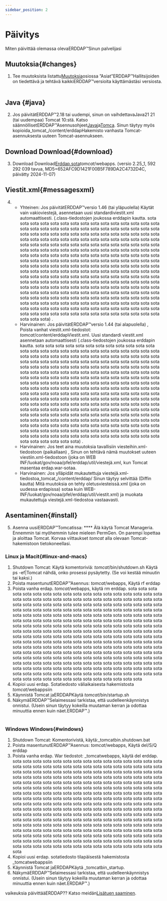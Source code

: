 ```yaml
---
sidebar_position: 2
---
```

# Päivitys
Miten päivittää olemassa olevaERDDAP™Sinun palvelijasi

## Muutoksia{#changes} 
1. Tee muutoksista listattu[Muutoksia](/changes)osiossa ”Asiat”ERDDAP™Hallitsijoiden on tiedettävä ja tehtävä kaikkiERDDAP™versioita käyttämästäsi versiosta.
     
## Java {#java} 
2. Jos päivitätERDDAP™2.18 tai uudempi, sinun on vaihdettavaJava21 21 (tai uudempaa) Tomcat 10:stä. Katso säännöllisetERDDAP™Asennusohjeet[Java](/docs/server-admin/deploy-install#java)ja[Tomca](/docs/server-admin/deploy-install#tomcat). Sinun täytyy myös kopioida_tomcat_/content/erddapHakemisto vanhasta Tomcat-asennuksesta uuteen Tomcat-asennukseen.

## Download Download{#download} 
3. Download Download[Erddap.sota](https://github.com/ERDDAP/erddap/releases/download/v2.25.1/erddap.war)_tomcat_/webapps.
     (versio 2.25_1, 592 292 039 tavua, MD5=652AFC9D1421F00B5F789DA2C4732D4C, päivätty 2024-11-07) 
     
## Viestit.xml{#messagesxml} 
4. 
    * Yhteinen: Jos päivitätERDDAP™versio 1.46 (tai yläpuolella) Käytät vain vakioviestejä, asennetaan uusi standardiviestit.xml automaattisesti. (.class-tiedostojen joukossa erddapin kautta. sota sota sota sota sota sota sota sota sota sota sota sota sota sota sota sota sota sota sota sota sota sota sota sota sota sota sota sota sota sota sota sota sota sota sota sota sota sota sota sota sota sota sota sota sota sota sota sota sota sota sota sota sota sota sota sota sota sota sota sota sota sota sota sota sota sota sota sota sota sota sota sota sota sota sota sota sota sota sota sota sota sota sota sota sota sota sota sota sota sota sota sota sota sota sota sota sota sota sota sota sota sota sota sota sota sota sota sota sota sota sota sota sota sota sota sota sota sota sota sota sota sota sota sota sota sota sota sota sota sota sota sota sota sota sota sota sota sota sota sota sota sota sota sota sota sota sota sota sota sota sota sota sota sota sota sota sota sota sota sota sota sota sota sota sota sota sota sota sota sota sota sota sota sota sota sota sota sota sota sota sota sota sota sota sota sota sota sota sota sota sota sota sota sota sota sota sota sota sota sota sota sota sota sota sota sota sota sota sota sota sota sota sota sota sota sota sota sota sota sota sota sota sota sota sota sota sota sota sota sota sota sota sota sota sota sota sota sota sota sota sota sota sota sota sota sota sota sota sota sota sota sota sota sota sota sota) .
         
    * Harvinainen: Jos päivitätERDDAP™versio 1.44 (tai alapuolella) ,
Poista vanhat viestit.xml-tiedostot:
        _tomcat_/content/erddapViestit.xml.
Uusi standardi viestit.xml asennetaan automaattisesti (.class-tiedostojen joukossa erddapin kautta. sota sota sota sota sota sota sota sota sota sota sota sota sota sota sota sota sota sota sota sota sota sota sota sota sota sota sota sota sota sota sota sota sota sota sota sota sota sota sota sota sota sota sota sota sota sota sota sota sota sota sota sota sota sota sota sota sota sota sota sota sota sota sota sota sota sota sota sota sota sota sota sota sota sota sota sota sota sota sota sota sota sota sota sota sota sota sota sota sota sota sota sota sota sota sota sota sota sota sota sota sota sota sota sota sota sota sota sota sota sota sota sota sota sota sota sota sota sota sota sota sota sota sota sota sota sota sota sota sota sota sota sota sota sota sota sota sota sota sota sota sota sota sota sota sota sota sota sota sota sota sota sota sota sota sota sota sota sota sota sota sota sota sota sota sota sota sota sota sota sota sota sota sota sota sota sota sota sota sota sota sota sota sota sota sota sota sota sota sota sota sota sota sota sota sota sota sota sota sota sota sota sota sota sota sota sota sota sota sota sota sota sota sota sota sota sota sota sota sota sota sota sota sota sota sota sota sota sota sota sota sota sota sota sota sota sota sota sota sota sota sota sota sota sota sota sota sota sota sota sota sota sota sota sota sota sota) .
         
    * Harvinainen: Jos teet aina muutoksia tavallisiin viesteihin.xml-tiedostoon (paikallaan) ,
Sinun on tehtävä nämä muutokset uuteen viestiin.xml-tiedostoon (joka on
WEB INF/luokat/gov/noaa/pfel/erddap/util/viestejä.xml, kun Tomcat masentaa erdap.war-sotaa.
         
    * Harvinainen: Jos ylläpidät mukautettuja viestejä.xml-tiedostoa_tomcat_/content/erddap/
Sinun täytyy selvittää (Diffin kautta) Mitä muutoksia on tehty oletusviesteissä.xml (joka on uudessa erdapissa) sotaa kuin
WEB-INF/luokat/gov/noaa/pfel/erddap/util/viestit.xml) ja muokata mukautettuja viestejä.xml-tiedostoa vastaavasti.
         
## Asentaminen{#install} 
5. Asenna uusiERDDAP™Tomcatissa:
**** Älä käytä Tomcat Manageria. Ennemmin tai myöhemmin tulee mieleen PermGen. On parempi lopettaa ja aloittaa Tomcat.
Korvaa viittaukset _tomcat_ alla olevaan Tomcat-hakemistoon tietokoneellasi.
     
### Linux ja Macit{#linux-and-macs} 
1. Shutdown Tomcat: Käytä komentoriviä: _tomcat_/bin/shutdown.sh
Käytä ps -ef|Tomcat nähdä, onko prosessi pysäytetty. (Se voi kestää minuutin tai kaksi.) 
2. Poista masentunutERDDAP™Asennus: _tomcat_/webapps, Käytä
rf erddap
3. Poista vanha erdap. _tomcat_/webapps, käytä rm erddap. sota sota sota sota sota sota sota sota sota sota sota sota sota sota sota sota sota sota sota sota sota sota sota sota sota sota sota sota sota sota sota sota sota sota sota sota sota sota sota sota sota sota sota sota sota sota sota sota sota sota sota sota sota sota sota sota sota sota sota sota sota sota sota sota sota sota sota sota sota sota sota sota sota sota sota sota sota sota sota sota sota sota sota sota sota sota sota sota sota sota sota sota sota sota sota sota sota sota sota sota sota sota sota sota sota sota sota sota sota sota sota sota sota sota sota sota sota sota sota sota sota sota sota sota sota sota sota sota sota sota sota sota sota sota sota sota sota sota sota sota sota sota sota sota sota sota sota sota sota sota sota sota sota sota sota sota sota sota sota sota sota sota sota sota sota sota sota sota sota sota sota sota sota sota sota sota sota sota sota sota sota sota sota sota sota sota sota sota sota sota sota sota sota sota sota sota sota sota sota sota sota sota sota sota sota sota sota sota sota sota sota sota sota sota sota sota sota sota sota sota sota sota sota sota sota sota sota sota sota sota sota sota sota sota sota sota sota sota sota sota sota sota sota sota sota sota sota sota sota sota sota sota sota sota sota sota
4. Kopioi uusi erdap. Sotatiedosto väliaikaisesta hakemistosta _tomcat_/webappsiin
5. Käynnistä Tomcat jaERDDAPKäytä _tomcat_/bin/startup.sh
6. NäkymäERDDAP™Selaimessasi tarkistaa, että uudelleenkäynnistys onnistui.
     (Usein sinun täytyy kokeilla muutaman kerran ja odottaa minuuttia ennen kuin näet.ERDDAP™.)   
             
### Windows Windows{#windows} 
1. Shutdown Tomcat: Komentorivistä, käytä:_tomcatbin.shutdown.bat
2. Poista masentunutERDDAP™Asennus: _tomcat_/webapps, Käytä
del/S/Q erddap
3. Poista vanha erdap. War tiedostot: _tomcatwebapps, käytä del erddap. sota sota sota sota sota sota sota sota sota sota sota sota sota sota sota sota sota sota sota sota sota sota sota sota sota sota sota sota sota sota sota sota sota sota sota sota sota sota sota sota sota sota sota sota sota sota sota sota sota sota sota sota sota sota sota sota sota sota sota sota sota sota sota sota sota sota sota sota sota sota sota sota sota sota sota sota sota sota sota sota sota sota sota sota sota sota sota sota sota sota sota sota sota sota sota sota sota sota sota sota sota sota sota sota sota sota sota sota sota sota sota sota sota sota sota sota sota sota sota sota sota sota sota sota sota sota sota sota sota sota sota sota sota sota sota sota sota sota sota sota sota sota sota sota sota sota sota sota sota sota sota sota sota sota sota sota sota sota sota sota sota sota sota sota sota sota sota sota sota sota sota sota sota sota sota sota sota sota sota sota sota sota sota sota sota sota sota sota sota sota sota sota sota sota sota sota sota sota sota sota sota sota sota sota sota sota sota sota sota sota sota sota sota sota sota sota sota sota sota sota sota sota sota sota sota sota sota sota sota sota sota sota sota sota sota sota sota sota sota sota sota sota sota sota sota sota sota sota sota sota sota sota sota sota sota sota
4. Kopioi uusi erdap. sotatiedosto tilapäisestä hakemistosta _tomcatwebappsiin
5. Käynnistä Tomcat jaERDDAPKäytä _tomcatbin_startup.
6. NäkymäERDDAP™Selaimessasi tarkistaa, että uudelleenkäynnistys onnistui.
     (Usein sinun täytyy kokeilla muutaman kerran ja odottaa minuuttia ennen kuin näet.ERDDAP™.) 

vaikeuksia päivittääERDDAP?? Katso meidän[Lisätuen saaminen](/docs/intro#support).
